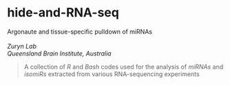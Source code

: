 # hide-and-RNA-seq
Argonaute and tissue-specific pulldown of miRNAs\
 \
*Zuryn Lab*\
*Queensland Brain Institute, Australia* 

> A collection of _R_ and _Bash_ codes used for the analysis of _miRNAs_ and _isomiRs_ extracted from various RNA-sequencing experiments
